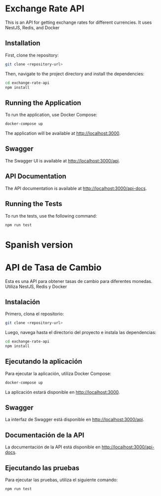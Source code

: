 # Exchange Rate API

This is an API for getting exchange rates for different currencies. It uses NestJS, Redis, and Docker

## Installation

First, clone the repository:

```sh
git clone <repository-url>
```

Then, navigate to the project directory and install the dependencies:

```sh
cd exchange-rate-api
npm install
```

## Running the Application

To run the application, use Docker Compose:

```sh
docker-compose up
```

The application will be available at [http://localhost:3000](http://localhost:3000).

## Swagger

The Swagger UI is available at [http://localhost:3000/api](http://localhost:3000/api).

## API Documentation

The API documentation is available at [http://localhost:3000/api-docs](http://localhost:3000/api-docs).

## Running the Tests

To run the tests, use the following command:

```sh
npm run test
```

# Spanish version

# API de Tasa de Cambio

Esta es una API para obtener tasas de cambio para diferentes monedas. Utiliza NestJS, Redis y Docker

## Instalación

Primero, clona el repositorio:

```sh
git clone <repository-url>
```

Luego, navega hasta el directorio del proyecto e instala las dependencias:

```sh
cd exchange-rate-api
npm install
```

## Ejecutando la aplicación

Para ejecutar la aplicación, utiliza Docker Compose:

```sh
docker-compose up
```

La aplicación estará disponible en [http://localhost:3000](http://localhost:3000).

## Swagger

La interfaz de Swagger está disponible en [http://localhost:3000/api](http://localhost:3000/api).

## Documentación de la API

La documentación de la API está disponible en [http://localhost:3000/api-docs](http://localhost:3000/api-docs).

## Ejecutando las pruebas

Para ejecutar las pruebas, utiliza el siguiente comando:

```sh
npm run test
```